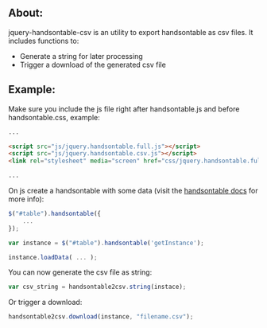 ## About:

jquery-handsontable-csv is an utility to export handsontable as csv files.
It includes functions to: 

* Generate a string for later processing
* Trigger a download of the generated csv file

## Example:

Make sure you include the js file right after handsontable.js and before handsontable.css, example:

``` html
...

<script src="js/jquery.handsontable.full.js"></script>
<script src="js/jquery.handsontable.csv.js"></script>
<link rel="stylesheet" media="screen" href="css/jquery.handsontable.full.css">

...
```

On js create a handsontable with some data (visit the [handsontable docs](https://github.com/warpech/jquery-handsontable/wiki/Options#constructor-options) for more info):

``` js
$("#table").handsontable({
    ...
});

var instance = $("#table").handsontable('getInstance');

instance.loadData( ... );
```

You can now generate the csv file as string:

``` js
var csv_string = handsontable2csv.string(instace);
```

Or trigger a download:

``` js
handsontable2csv.download(instance, "filename.csv");
```
